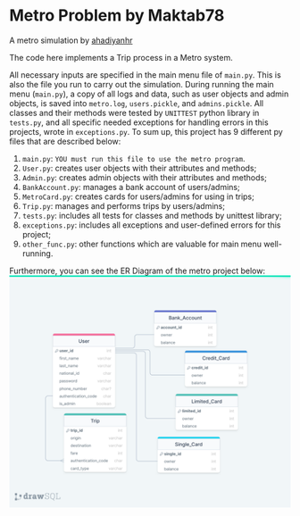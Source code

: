 # Metro Problem by Maktab78
A metro simulation by [ahadiyanhr](https://github.com/ahadiyanhr)

The code here implements a Trip process in a Metro system.

All necessary inputs are specified in the main menu file of `main.py`. This is also the file you run to carry out the simulation.
During running the main menu (`main.py`), a copy of all logs and data, such as user objects and admin objects, is saved into `metro.log`, `users.pickle`, and `admins.pickle`.
All classes and their methods were tested by `UNITTEST` python library in `tests.py`, and all specific needed exceptions for handling errors in this projects, wrote in `exceptions.py`.
To sum up, this project has 9 different py files that are described below:
1. `main.py`: ```YOU must run this file to use the metro program```.
2. `User.py`: creates user objects with their attributes and methods;
3. `Admin.py`: creates admin objects with their attributes and methods;
4. `BankAccount.py`: manages a bank account of users/admins;
5. `MetroCard.py`: creates cards for users/admins for using in trips;
6. `Trip.py`: manages and performs trips by users/admins;
7. `tests.py`: includes all tests for classes and methods by unittest library;
8. `exceptions.py`: includes all exceptions and user-defined errors for this project;
9. `other_func.py`: other functions which are valuable for main menu well-running.

Furthermore, you can see the ER Diagram of the metro project below:
![alt text](https://github.com/ahadiyanhr/Practices-M78/blob/main/HW/09-Metro/metro_by_drawSQL.png)